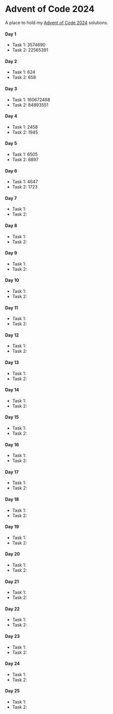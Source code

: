 # Advent of Code 2024
A place to hold my [Advent of Code 2024](https://adventofcode.com/2024) solutions.

#### Day 1
- Task 1: 3574690
- Task 2: 22565391

#### Day 2
- Task 1: 624
- Task 2: 658

#### Day 3
- Task 1: 160672468
- Task 2: 84893551

#### Day 4
- Task 1: 2458
- Task 2: 1945

#### Day 5
- Task 1: 6505
- Task 2: 6897

#### Day 6
- Task 1: 4647
- Task 2: 1723

#### Day 7
- Task 1:
- Task 2:

#### Day 8
- Task 1:
- Task 2:

#### Day 9
- Task 1:
- Task 2:

#### Day 10
- Task 1:
- Task 2:

#### Day 11
- Task 1:
- Task 2:

#### Day 12
- Task 1:
- Task 2:

#### Day 13
- Task 1:
- Task 2:

#### Day 14
- Task 1:
- Task 2:

#### Day 15
- Task 1:
- Task 2:

#### Day 16
- Task 1:
- Task 2:

#### Day 17
- Task 1:
- Task 2:

#### Day 18
- Task 1:
- Task 2:

#### Day 19
- Task 1:
- Task 2:

#### Day 20
- Task 1:
- Task 2:

#### Day 21
- Task 1:
- Task 2:

#### Day 22
- Task 1:
- Task 2:

#### Day 23
- Task 1:
- Task 2:

#### Day 24
- Task 1:
- Task 2:

#### Day 25
- Task 1:
- Task 2: